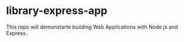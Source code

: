 # library-express-app

This repo will demonstarte building Web Applications with Node js and Express.

